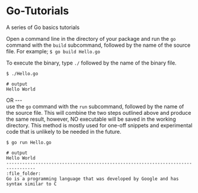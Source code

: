 # Go-Tutorials
A series of Go basics tutorials

Open a command line in the directory of your package and run the ```go``` command with the ```build``` subcommand, followed by the name of the source file.
For example;
```$ go build Hello.go```

To execute the binary, type ```./``` followed by the name of the binary file. 
```
$ ./Hello.go

# output
Hello World
 ```
OR ---   
use the ```go``` command with the ```run``` subcommand, followed by the name of the source file. This will combine the two steps outlined above and produce the same result, however, NO executable will be saved in the working directory. This method is mostly used for one-off snippets and experimental code that is unlikely to be needed in the future.
```
$ go run Hello.go

# output
Hello World
---------------------------------------------------------------------------------
:file_folder: 
Go is a programming language that was developed by Google and has syntax similar to C
